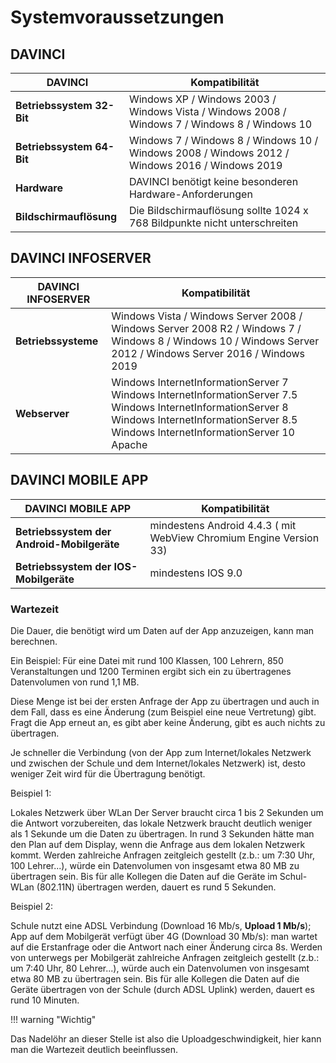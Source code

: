 # Systemvoraussetzungen

## DAVINCI

| DAVINCI| Kompatibilität|
| -- | -- |
| **Betriebssystem 32-Bit** | Windows XP / Windows 2003 / Windows Vista / Windows 2008 / Windows 7 / Windows 8 / Windows 10 |
| **Betriebssystem 64-Bit** | Windows 7 / Windows 8 / Windows 10 / Windows 2008 / Windows 2012 / Windows 2016 / Windows 2019|
| **Hardware** | DAVINCI benötigt keine besonderen Hardware-Anforderungen |
| **Bildschirmauflösung** | Die Bildschirmauflösung sollte 1024 x 768 Bildpunkte nicht unterschreiten |

## DAVINCI INFOSERVER

| DAVINCI INFOSERVER | Kompatibilität |
| -- | -- |
| **Betriebssysteme** | Windows Vista / Windows Server 2008 / Windows Server 2008 R2 / Windows 7 / Windows 8 / Windows 10 / Windows Server 2012 / Windows Server 2016 / Windows 2019 |
| **Webserver** | Windows InternetInformationServer 7<br/>Windows InternetInformationServer 7.5<br/> Windows InternetInformationServer 8<br/>Windows InternetInformationServer 8.5<br/>Windows InternetInformationServer 10<br/>Apache |

## DAVINCI MOBILE APP

| DAVINCI MOBILE APP| Kompatibilität|
| -- | -- |
| **Betriebssystem der Android-Mobilgeräte** | mindestens Android 4.4.3 ( mit WebView Chromium Engine Version 33) |
| **Betriebssystem der IOS-Mobilgeräte**| mindestens IOS 9.0|

### Wartezeit

Die Dauer, die benötigt wird um Daten auf der App anzuzeigen, kann man berechnen.

Ein Beispiel:
Für eine Datei mit rund 100 Klassen, 100 Lehrern, 850 Veranstaltungen und 1200 Terminen ergibt sich ein zu übertragenes Datenvolumen von rund 1,1 MB.

Diese Menge ist bei der ersten Anfrage der App zu übertragen und auch in dem Fall, dass es eine Änderung (zum Beispiel eine neue Vertretung) gibt. Fragt die App erneut an, es gibt aber keine Änderung, gibt es auch nichts zu übertragen.

Je schneller die Verbindung (von der App zum Internet/lokales Netzwerk und zwischen der Schule und dem Internet/lokales Netzwerk) ist, desto weniger Zeit wird für die Übertragung benötigt.

Beispiel 1:

Lokales Netzwerk über WLan
Der Server braucht circa 1 bis 2 Sekunden um die Antwort vorzubereiten, das lokale Netzwerk braucht deutlich weniger als 1 Sekunde um die Daten zu übertragen. In rund 3 Sekunden hätte man den Plan auf dem Display, wenn die Anfrage aus dem lokalen Netzwerk kommt.
Werden zahlreiche Anfragen zeitgleich gestellt (z.b.: um 7:30 Uhr, 100 Lehrer...), würde ein Datenvolumen von insgesamt etwa 80 MB zu übertragen sein. Bis für alle Kollegen die Daten auf die Geräte im Schul-WLan (802.11N) übertragen werden, dauert es rund 5 Sekunden.

Beispiel 2:

Schule nutzt eine ADSL Verbindung (Download 16 Mb/s, **Upload 1 Mb/s**); App auf dem Mobilgerät verfügt über 4G (Download 30 Mb/s): man wartet auf die Erstanfrage oder die Antwort nach einer Änderung circa 8s.
Werden von unterwegs per Mobilgerät zahlreiche Anfragen zeitgleich gestellt (z.b.: um 7:40 Uhr, 80 Lehrer...), würde auch ein Datenvolumen von insgesamt etwa 80 MB zu übertragen sein. Bis für alle Kollegen die Daten auf die Geräte übertragen von der Schule (durch ADSL Uplink) werden, dauert es rund 10 Minuten.

!!! warning "Wichtig"

 Das Nadelöhr an dieser Stelle ist also die Uploadgeschwindigkeit, hier kann man die Wartezeit deutlich beeinflussen.
